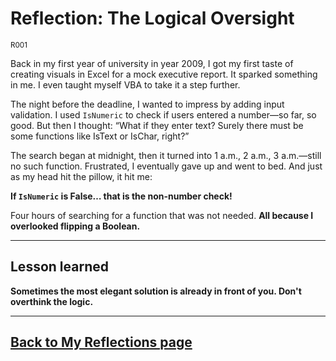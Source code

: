 # Reflection: The Logical Oversight

<sup> R001 </sup>


Back in my first year of university in year 2009, I got my first taste of creating visuals in Excel for a mock executive report. It sparked something in me. I even taught myself VBA to take it a step further.

The night before the deadline, I wanted to impress by adding input validation. I used `IsNumeric` to check if users entered a number—so far, so good. But then I thought: “What if they enter text? Surely there must be some functions like IsText or IsChar, right?”

The search began at midnight, then it turned into 1 a.m., 2 a.m., 3 a.m.—still no such function. Frustrated, I eventually gave up and went to bed. And just as my head hit the pillow, it hit me:

**If `IsNumeric` is False… that is the non-number check!**

Four hours of searching for a function that was not needed. **All because I overlooked flipping a Boolean.**


---

## Lesson learned

**Sometimes the most elegant solution is already in front of you. Don't overthink the logic.**


---
[Back to My Reflections page](/reflections.md)
---
